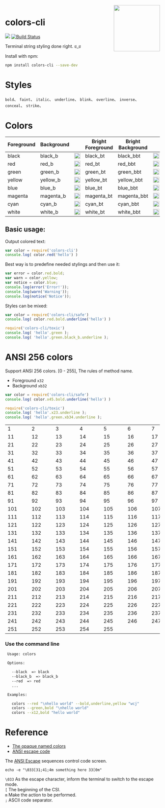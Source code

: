 <img align="right" height="150" src="./img/colors-cli.png">

# colors-cli


[![](https://jaywcjlove.github.io/sb/ico/npm.svg)](https://www.npmjs.com/package/colors-cli) [![Build Status](https://travis-ci.org/jaywcjlove/colors-cli.svg?branch=master)](https://travis-ci.org/jaywcjlove/colors-cli)

Terminal string styling done right.  ಠ_ಠ 

Install with npm:

```bash
npm install colors-cli --save-dev
```

# Styles

`bold`、 `faint`、 `italic`、 `underline`、 `blink`、 `overline`、 `inverse`、 `conceal`、 `strike`、

# Colors

<table>
  <thead><th>Foreground</th><th>Background</th><th></th><th>Bright Foreground</th><th>Bright Background</th><th></th></thead>
  <tbody>
    <tr>
      <td>black</td><td>black_b</td><td><img src="./img/black.png" width="20" height="20" /></td>
      <td>black_bt</td><td>black_bbt</td><td><img src="./img/black_bright.png" width="20" height="20" /></td>
    </tr>
    <tr>
      <td>red</td><td>red_b</td><td><img src="./img/red.png" width="20" height="20" /></td>
      <td>red_bt</td><td>red_bbt</td><td><img src="./img/red_bright.png" width="20" height="20" /></td>
    </tr>
    <tr>
      <td>green</td><td>green_b</td><td><img src="./img/green.png" width="20" height="20" /></td>
      <td>green_bt</td><td>green_bbt</td><td><img src="./img/green_bright.png" width="20" height="20" /></td>
    </tr>
    <tr>
      <td>yellow</td><td>yellow_b</td><td><img src="./img/yellow.png" width="20" height="20" /></td>
      <td>yellow_bt</td><td>yellow_bbt</td><td><img src="./img/yellow_bright.png" width="20" height="20" /></td>
    </tr>
    <tr>
      <td>blue</td><td>blue_b</td><td><img src="./img/blue.png" width="20" height="20" /></td>
      <td>blue_bt</td><td>blue_bbt</td><td><img src="./img/blue_bright.png" width="20" height="20" /></td>
    </tr>
    <tr>
      <td>magenta</td><td>magenta_b</td><td><img src="./img/magenta.png" width="20" height="20" /></td>
      <td>magenta_bt</td><td>magenta_bbt</td><td><img src="./img/magenta_bright.png" width="20" height="20" /></td>
    </tr>
    <tr>
      <td>cyan</td><td>cyan_b</td><td><img src="./img/cyan.png" width="20" height="20" /></td>
      <td>cyan_bt</td><td>cyan_bbt</td><td><img src="./img/cyan_bright.png" width="20" height="20" /></td>
    </tr>
    <tr>
      <td>white</td><td>white_b</td><td><img src="./img/white.png" width="20" height="20" /></td>
      <td>white_bt</td><td>white_bbt</td><td><img src="./img/white_bright.png" width="20" height="20" /></td>
    </tr>
  </tbody>
</table>

## Basic usage:

Output colored text:

```js
var color = require('colors-cli')
console.log( color.red('hello') )
```

Best way is to predefine needed stylings and then use it:

```js
var error = color.red.bold;
var warn = color.yellow;
var notice = color.blue;
console.log(error('Error!'));
console.log(warn('Warning'));
console.log(notice('Notice'));
```


Styles can be mixed:

```js
var color = require('colors-cli/safe')
console.log( color.red.bold.underline('hello') )
```


```js
require('colors-cli/toxic')
console.log( 'hello'.green );
console.log( 'hello'.green.black_b.underline );
```

# ANSI 256 colors

Support ANSI 256 colors. [0 - 255], The rules of method name. 

 - Foreground `x32` 
 - Background `xb32`

```js
var color = require('colors-cli/safe')
console.log( color.x45.bold.underline('hello') )

require('colors-cli/toxic')
console.log( 'hello'.x23.underline );
console.log( 'hello'.green.xb34.underline );
```

<table><tbody><tr> <td>1</td> <td><img src="./img/x1.png" width="15" height="15"></td> <td>2</td> <td><img src="./img/x2.png" width="15" height="15"></td> <td>3</td> <td><img src="./img/x3.png" width="15" height="15"></td> <td>4</td> <td><img src="./img/x4.png" width="15" height="15"></td> <td>5</td> <td><img src="./img/x5.png" width="15" height="15"></td> <td>6</td> <td><img src="./img/x6.png" width="15" height="15"></td> <td>7</td> <td><img src="./img/x7.png" width="15" height="15"></td> <td>8</td> <td><img src="./img/x8.png" width="15" height="15"></td> <td>9</td> <td><img src="./img/x9.png" width="15" height="15"></td> <td>10</td> <td><img src="./img/x10.png" width="15" height="15"></td> </tr> <tr> <td>11</td> <td><img src="./img/x11.png" width="15" height="15"></td> <td>12</td> <td><img src="./img/x12.png" width="15" height="15"></td> <td>13</td> <td><img src="./img/x13.png" width="15" height="15"></td> <td>14</td> <td><img src="./img/x14.png" width="15" height="15"></td> <td>15</td> <td><img src="./img/x15.png" width="15" height="15"></td> <td>16</td> <td><img src="./img/x16.png" width="15" height="15"></td> <td>17</td> <td><img src="./img/x17.png" width="15" height="15"></td> <td>18</td> <td><img src="./img/x18.png" width="15" height="15"></td> <td>19</td> <td><img src="./img/x19.png" width="15" height="15"></td> <td>20</td> <td><img src="./img/x20.png" width="15" height="15"></td> </tr> <tr> <td>21</td> <td><img src="./img/x21.png" width="15" height="15"></td> <td>22</td> <td><img src="./img/x22.png" width="15" height="15"></td> <td>23</td> <td><img src="./img/x23.png" width="15" height="15"></td> <td>24</td> <td><img src="./img/x24.png" width="15" height="15"></td> <td>25</td> <td><img src="./img/x25.png" width="15" height="15"></td> <td>26</td> <td><img src="./img/x26.png" width="15" height="15"></td> <td>27</td> <td><img src="./img/x27.png" width="15" height="15"></td> <td>28</td> <td><img src="./img/x28.png" width="15" height="15"></td> <td>29</td> <td><img src="./img/x29.png" width="15" height="15"></td> <td>30</td> <td><img src="./img/x30.png" width="15" height="15"></td> </tr> <tr> <td>31</td> <td><img src="./img/x31.png" width="15" height="15"></td> <td>32</td> <td><img src="./img/x32.png" width="15" height="15"></td> <td>33</td> <td><img src="./img/x33.png" width="15" height="15"></td> <td>34</td> <td><img src="./img/x34.png" width="15" height="15"></td> <td>35</td> <td><img src="./img/x35.png" width="15" height="15"></td> <td>36</td> <td><img src="./img/x36.png" width="15" height="15"></td> <td>37</td> <td><img src="./img/x37.png" width="15" height="15"></td> <td>38</td> <td><img src="./img/x38.png" width="15" height="15"></td> <td>39</td> <td><img src="./img/x39.png" width="15" height="15"></td> <td>40</td> <td><img src="./img/x40.png" width="15" height="15"></td> </tr> <tr> <td>41</td> <td><img src="./img/x41.png" width="15" height="15"></td> <td>42</td> <td><img src="./img/x42.png" width="15" height="15"></td> <td>43</td> <td><img src="./img/x43.png" width="15" height="15"></td> <td>44</td> <td><img src="./img/x44.png" width="15" height="15"></td> <td>45</td> <td><img src="./img/x45.png" width="15" height="15"></td> <td>46</td> <td><img src="./img/x46.png" width="15" height="15"></td> <td>47</td> <td><img src="./img/x47.png" width="15" height="15"></td> <td>48</td> <td><img src="./img/x48.png" width="15" height="15"></td> <td>49</td> <td><img src="./img/x49.png" width="15" height="15"></td> <td>50</td> <td><img src="./img/x50.png" width="15" height="15"></td> </tr> <tr> <td>51</td> <td><img src="./img/x51.png" width="15" height="15"></td> <td>52</td> <td><img src="./img/x52.png" width="15" height="15"></td> <td>53</td> <td><img src="./img/x53.png" width="15" height="15"></td> <td>54</td> <td><img src="./img/x54.png" width="15" height="15"></td> <td>55</td> <td><img src="./img/x55.png" width="15" height="15"></td> <td>56</td> <td><img src="./img/x56.png" width="15" height="15"></td> <td>57</td> <td><img src="./img/x57.png" width="15" height="15"></td> <td>58</td> <td><img src="./img/x58.png" width="15" height="15"></td> <td>59</td> <td><img src="./img/x59.png" width="15" height="15"></td> <td>60</td> <td><img src="./img/x60.png" width="15" height="15"></td> </tr> <tr> <td>61</td> <td><img src="./img/x61.png" width="15" height="15"></td> <td>62</td> <td><img src="./img/x62.png" width="15" height="15"></td> <td>63</td> <td><img src="./img/x63.png" width="15" height="15"></td> <td>64</td> <td><img src="./img/x64.png" width="15" height="15"></td> <td>65</td> <td><img src="./img/x65.png" width="15" height="15"></td> <td>66</td> <td><img src="./img/x66.png" width="15" height="15"></td> <td>67</td> <td><img src="./img/x67.png" width="15" height="15"></td> <td>68</td> <td><img src="./img/x68.png" width="15" height="15"></td> <td>69</td> <td><img src="./img/x69.png" width="15" height="15"></td> <td>70</td> <td><img src="./img/x70.png" width="15" height="15"></td> </tr> <tr> <td>71</td> <td><img src="./img/x71.png" width="15" height="15"></td> <td>72</td> <td><img src="./img/x72.png" width="15" height="15"></td> <td>73</td> <td><img src="./img/x73.png" width="15" height="15"></td> <td>74</td> <td><img src="./img/x74.png" width="15" height="15"></td> <td>75</td> <td><img src="./img/x75.png" width="15" height="15"></td> <td>76</td> <td><img src="./img/x76.png" width="15" height="15"></td> <td>77</td> <td><img src="./img/x77.png" width="15" height="15"></td> <td>78</td> <td><img src="./img/x78.png" width="15" height="15"></td> <td>79</td> <td><img src="./img/x79.png" width="15" height="15"></td> <td>80</td> <td><img src="./img/x80.png" width="15" height="15"></td> </tr> <tr> <td>81</td> <td><img src="./img/x81.png" width="15" height="15"></td> <td>82</td> <td><img src="./img/x82.png" width="15" height="15"></td> <td>83</td> <td><img src="./img/x83.png" width="15" height="15"></td> <td>84</td> <td><img src="./img/x84.png" width="15" height="15"></td> <td>85</td> <td><img src="./img/x85.png" width="15" height="15"></td> <td>86</td> <td><img src="./img/x86.png" width="15" height="15"></td> <td>87</td> <td><img src="./img/x87.png" width="15" height="15"></td> <td>88</td> <td><img src="./img/x88.png" width="15" height="15"></td> <td>89</td> <td><img src="./img/x89.png" width="15" height="15"></td> <td>90</td> <td><img src="./img/x90.png" width="15" height="15"></td> </tr> <tr> <td>91</td> <td><img src="./img/x91.png" width="15" height="15"></td> <td>92</td> <td><img src="./img/x92.png" width="15" height="15"></td> <td>93</td> <td><img src="./img/x93.png" width="15" height="15"></td> <td>94</td> <td><img src="./img/x94.png" width="15" height="15"></td> <td>95</td> <td><img src="./img/x95.png" width="15" height="15"></td> <td>96</td> <td><img src="./img/x96.png" width="15" height="15"></td> <td>97</td> <td><img src="./img/x97.png" width="15" height="15"></td> <td>98</td> <td><img src="./img/x98.png" width="15" height="15"></td> <td>99</td> <td><img src="./img/x99.png" width="15" height="15"></td> <td>100</td> <td><img src="./img/x100.png" width="15" height="15"></td> </tr> <tr> <td>101</td> <td><img src="./img/x101.png" width="15" height="15"></td> <td>102</td> <td><img src="./img/x102.png" width="15" height="15"></td> <td>103</td> <td><img src="./img/x103.png" width="15" height="15"></td> <td>104</td> <td><img src="./img/x104.png" width="15" height="15"></td> <td>105</td> <td><img src="./img/x105.png" width="15" height="15"></td> <td>106</td> <td><img src="./img/x106.png" width="15" height="15"></td> <td>107</td> <td><img src="./img/x107.png" width="15" height="15"></td> <td>108</td> <td><img src="./img/x108.png" width="15" height="15"></td> <td>109</td> <td><img src="./img/x109.png" width="15" height="15"></td> <td>110</td> <td><img src="./img/x110.png" width="15" height="15"></td> </tr> <tr> <td>111</td> <td><img src="./img/x111.png" width="15" height="15"></td> <td>112</td> <td><img src="./img/x112.png" width="15" height="15"></td> <td>113</td> <td><img src="./img/x113.png" width="15" height="15"></td> <td>114</td> <td><img src="./img/x114.png" width="15" height="15"></td> <td>115</td> <td><img src="./img/x115.png" width="15" height="15"></td> <td>116</td> <td><img src="./img/x116.png" width="15" height="15"></td> <td>117</td> <td><img src="./img/x117.png" width="15" height="15"></td> <td>118</td> <td><img src="./img/x118.png" width="15" height="15"></td> <td>119</td> <td><img src="./img/x119.png" width="15" height="15"></td> <td>120</td> <td><img src="./img/x120.png" width="15" height="15"></td> </tr> <tr> <td>121</td> <td><img src="./img/x121.png" width="15" height="15"></td> <td>122</td> <td><img src="./img/x122.png" width="15" height="15"></td> <td>123</td> <td><img src="./img/x123.png" width="15" height="15"></td> <td>124</td> <td><img src="./img/x124.png" width="15" height="15"></td> <td>125</td> <td><img src="./img/x125.png" width="15" height="15"></td> <td>126</td> <td><img src="./img/x126.png" width="15" height="15"></td> <td>127</td> <td><img src="./img/x127.png" width="15" height="15"></td> <td>128</td> <td><img src="./img/x128.png" width="15" height="15"></td> <td>129</td> <td><img src="./img/x129.png" width="15" height="15"></td> <td>130</td> <td><img src="./img/x130.png" width="15" height="15"></td> </tr> <tr> <td>131</td> <td><img src="./img/x131.png" width="15" height="15"></td> <td>132</td> <td><img src="./img/x132.png" width="15" height="15"></td> <td>133</td> <td><img src="./img/x133.png" width="15" height="15"></td> <td>134</td> <td><img src="./img/x134.png" width="15" height="15"></td> <td>135</td> <td><img src="./img/x135.png" width="15" height="15"></td> <td>136</td> <td><img src="./img/x136.png" width="15" height="15"></td> <td>137</td> <td><img src="./img/x137.png" width="15" height="15"></td> <td>138</td> <td><img src="./img/x138.png" width="15" height="15"></td> <td>139</td> <td><img src="./img/x139.png" width="15" height="15"></td> <td>140</td> <td><img src="./img/x140.png" width="15" height="15"></td> </tr> <tr> <td>141</td> <td><img src="./img/x141.png" width="15" height="15"></td> <td>142</td> <td><img src="./img/x142.png" width="15" height="15"></td> <td>143</td> <td><img src="./img/x143.png" width="15" height="15"></td> <td>144</td> <td><img src="./img/x144.png" width="15" height="15"></td> <td>145</td> <td><img src="./img/x145.png" width="15" height="15"></td> <td>146</td> <td><img src="./img/x146.png" width="15" height="15"></td> <td>147</td> <td><img src="./img/x147.png" width="15" height="15"></td> <td>148</td> <td><img src="./img/x148.png" width="15" height="15"></td> <td>149</td> <td><img src="./img/x149.png" width="15" height="15"></td> <td>150</td> <td><img src="./img/x150.png" width="15" height="15"></td> </tr> <tr> <td>151</td> <td><img src="./img/x151.png" width="15" height="15"></td> <td>152</td> <td><img src="./img/x152.png" width="15" height="15"></td> <td>153</td> <td><img src="./img/x153.png" width="15" height="15"></td> <td>154</td> <td><img src="./img/x154.png" width="15" height="15"></td> <td>155</td> <td><img src="./img/x155.png" width="15" height="15"></td> <td>156</td> <td><img src="./img/x156.png" width="15" height="15"></td> <td>157</td> <td><img src="./img/x157.png" width="15" height="15"></td> <td>158</td> <td><img src="./img/x158.png" width="15" height="15"></td> <td>159</td> <td><img src="./img/x159.png" width="15" height="15"></td> <td>160</td> <td><img src="./img/x160.png" width="15" height="15"></td> </tr> <tr> <td>161</td> <td><img src="./img/x161.png" width="15" height="15"></td> <td>162</td> <td><img src="./img/x162.png" width="15" height="15"></td> <td>163</td> <td><img src="./img/x163.png" width="15" height="15"></td> <td>164</td> <td><img src="./img/x164.png" width="15" height="15"></td> <td>165</td> <td><img src="./img/x165.png" width="15" height="15"></td> <td>166</td> <td><img src="./img/x166.png" width="15" height="15"></td> <td>167</td> <td><img src="./img/x167.png" width="15" height="15"></td> <td>168</td> <td><img src="./img/x168.png" width="15" height="15"></td> <td>169</td> <td><img src="./img/x169.png" width="15" height="15"></td> <td>170</td> <td><img src="./img/x170.png" width="15" height="15"></td> </tr> <tr> <td>171</td> <td><img src="./img/x171.png" width="15" height="15"></td> <td>172</td> <td><img src="./img/x172.png" width="15" height="15"></td> <td>173</td> <td><img src="./img/x173.png" width="15" height="15"></td> <td>174</td> <td><img src="./img/x174.png" width="15" height="15"></td> <td>175</td> <td><img src="./img/x175.png" width="15" height="15"></td> <td>176</td> <td><img src="./img/x176.png" width="15" height="15"></td> <td>177</td> <td><img src="./img/x177.png" width="15" height="15"></td> <td>178</td> <td><img src="./img/x178.png" width="15" height="15"></td> <td>179</td> <td><img src="./img/x179.png" width="15" height="15"></td> <td>180</td> <td><img src="./img/x180.png" width="15" height="15"></td> </tr> <tr> <td>181</td> <td><img src="./img/x181.png" width="15" height="15"></td> <td>182</td> <td><img src="./img/x182.png" width="15" height="15"></td> <td>183</td> <td><img src="./img/x183.png" width="15" height="15"></td> <td>184</td> <td><img src="./img/x184.png" width="15" height="15"></td> <td>185</td> <td><img src="./img/x185.png" width="15" height="15"></td> <td>186</td> <td><img src="./img/x186.png" width="15" height="15"></td> <td>187</td> <td><img src="./img/x187.png" width="15" height="15"></td> <td>188</td> <td><img src="./img/x188.png" width="15" height="15"></td> <td>189</td> <td><img src="./img/x189.png" width="15" height="15"></td> <td>190</td> <td><img src="./img/x190.png" width="15" height="15"></td> </tr> <tr> <td>191</td> <td><img src="./img/x191.png" width="15" height="15"></td> <td>192</td> <td><img src="./img/x192.png" width="15" height="15"></td> <td>193</td> <td><img src="./img/x193.png" width="15" height="15"></td> <td>194</td> <td><img src="./img/x194.png" width="15" height="15"></td> <td>195</td> <td><img src="./img/x195.png" width="15" height="15"></td> <td>196</td> <td><img src="./img/x196.png" width="15" height="15"></td> <td>197</td> <td><img src="./img/x197.png" width="15" height="15"></td> <td>198</td> <td><img src="./img/x198.png" width="15" height="15"></td> <td>199</td> <td><img src="./img/x199.png" width="15" height="15"></td> <td>200</td> <td><img src="./img/x200.png" width="15" height="15"></td> </tr> <tr> <td>201</td> <td><img src="./img/x201.png" width="15" height="15"></td> <td>202</td> <td><img src="./img/x202.png" width="15" height="15"></td> <td>203</td> <td><img src="./img/x203.png" width="15" height="15"></td> <td>204</td> <td><img src="./img/x204.png" width="15" height="15"></td> <td>205</td> <td><img src="./img/x205.png" width="15" height="15"></td> <td>206</td> <td><img src="./img/x206.png" width="15" height="15"></td> <td>207</td> <td><img src="./img/x207.png" width="15" height="15"></td> <td>208</td> <td><img src="./img/x208.png" width="15" height="15"></td> <td>209</td> <td><img src="./img/x209.png" width="15" height="15"></td> <td>210</td> <td><img src="./img/x210.png" width="15" height="15"></td> </tr> <tr> <td>211</td> <td><img src="./img/x211.png" width="15" height="15"></td> <td>212</td> <td><img src="./img/x212.png" width="15" height="15"></td> <td>213</td> <td><img src="./img/x213.png" width="15" height="15"></td> <td>214</td> <td><img src="./img/x214.png" width="15" height="15"></td> <td>215</td> <td><img src="./img/x215.png" width="15" height="15"></td> <td>216</td> <td><img src="./img/x216.png" width="15" height="15"></td> <td>217</td> <td><img src="./img/x217.png" width="15" height="15"></td> <td>218</td> <td><img src="./img/x218.png" width="15" height="15"></td> <td>219</td> <td><img src="./img/x219.png" width="15" height="15"></td> <td>220</td> <td><img src="./img/x220.png" width="15" height="15"></td> </tr> <tr> <td>221</td> <td><img src="./img/x221.png" width="15" height="15"></td> <td>222</td> <td><img src="./img/x222.png" width="15" height="15"></td> <td>223</td> <td><img src="./img/x223.png" width="15" height="15"></td> <td>224</td> <td><img src="./img/x224.png" width="15" height="15"></td> <td>225</td> <td><img src="./img/x225.png" width="15" height="15"></td> <td>226</td> <td><img src="./img/x226.png" width="15" height="15"></td> <td>227</td> <td><img src="./img/x227.png" width="15" height="15"></td> <td>228</td> <td><img src="./img/x228.png" width="15" height="15"></td> <td>229</td> <td><img src="./img/x229.png" width="15" height="15"></td> <td>230</td> <td><img src="./img/x230.png" width="15" height="15"></td> </tr> <tr> <td>231</td> <td><img src="./img/x231.png" width="15" height="15"></td> <td>232</td> <td><img src="./img/x232.png" width="15" height="15"></td> <td>233</td> <td><img src="./img/x233.png" width="15" height="15"></td> <td>234</td> <td><img src="./img/x234.png" width="15" height="15"></td> <td>235</td> <td><img src="./img/x235.png" width="15" height="15"></td> <td>236</td> <td><img src="./img/x236.png" width="15" height="15"></td> <td>237</td> <td><img src="./img/x237.png" width="15" height="15"></td> <td>238</td> <td><img src="./img/x238.png" width="15" height="15"></td> <td>239</td> <td><img src="./img/x239.png" width="15" height="15"></td> <td>240</td> <td><img src="./img/x240.png" width="15" height="15"></td> </tr> <tr> <td>241</td> <td><img src="./img/x241.png" width="15" height="15"></td> <td>242</td> <td><img src="./img/x242.png" width="15" height="15"></td> <td>243</td> <td><img src="./img/x243.png" width="15" height="15"></td> <td>244</td> <td><img src="./img/x244.png" width="15" height="15"></td> <td>245</td> <td><img src="./img/x245.png" width="15" height="15"></td> <td>246</td> <td><img src="./img/x246.png" width="15" height="15"></td> <td>247</td> <td><img src="./img/x247.png" width="15" height="15"></td> <td>248</td> <td><img src="./img/x248.png" width="15" height="15"></td> <td>249</td> <td><img src="./img/x249.png" width="15" height="15"></td> <td>250</td> <td><img src="./img/x250.png" width="15" height="15"></td> </tr> <tr> <td>251</td> <td><img src="./img/x251.png" width="15" height="15"></td> <td>252</td> <td><img src="./img/x252.png" width="15" height="15"></td> <td>253</td> <td><img src="./img/x253.png" width="15" height="15"></td> <td>254</td> <td><img src="./img/x254.png" width="15" height="15"></td> <td>255</td> <td><img src="./img/x255.png" width="15" height="15"></td> <td>&nbsp;</td> <td>&nbsp;</td> <td>&nbsp;</td> <td>&nbsp;</td> <td>&nbsp;</td> <td>&nbsp;</td> <td>&nbsp;</td> <td>&nbsp;</td> <td>&nbsp;</td> <td>&nbsp;</td> </tr></tbody></table>


### Use the command line

```bash
 Usage: colors

 Options:

   --black  => black
   --black_b  => black_b
   --red  => red
   ...

 Examples:

   colors --red "\nhello world" --bold,underline,yellow "wcj"
   colors --green,bold "\nhello world"
   colors --x12,bold "hello world"

```


# Reference

- [The opaque named colors](https://drafts.csswg.org/css-color/#named-colors)
- [ANSI escape code](https://en.wikipedia.org/wiki/ANSI_escape_code)


The [ANSI Escape](https://en.wikipedia.org/wiki/ANSI_escape_code) sequences control code screen.

```
echo -e "\033[31;41;4m something here 33[0m"
```

`\033` As the escape character, inform the terminal to switch to the escape mode.  
`[` The beginning of the CSI.  
`m` Make the action to be performed.  
`;` ASCII code separator.  